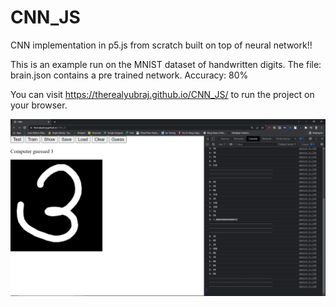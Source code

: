 # CNN_JS
CNN implementation in p5.js from scratch built on top of neural network!!

This is an example run on the MNIST dataset of handwritten digits.
The file: brain.json contains a pre trained network. Accuracy: 80%

You can visit https://therealyubraj.github.io/CNN_JS/ to run the project on your browser.

![Screenshot](images/pages_screen.png)
